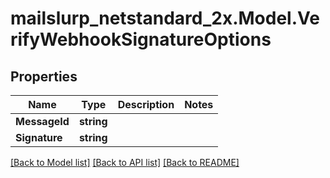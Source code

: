 # mailslurp_netstandard_2x.Model.VerifyWebhookSignatureOptions

## Properties

Name | Type | Description | Notes
------------ | ------------- | ------------- | -------------
**MessageId** | **string** |  | 
**Signature** | **string** |  | 

[[Back to Model list]](../README#documentation-for-models) [[Back to API list]](../README#documentation-for-api-endpoints) [[Back to README]](../README)

